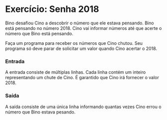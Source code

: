 # Exercício: Senha 2018

Bino desafiou Cino a descobrir o número que ele estava pensando. Bino está pensando no número 2018. Cino vai informar números até que acerte o número que Bino está pensando.

Faça um programa para receber os números que Cino chutou. Seu programa só deve parar de solicitar um valor quando Cino acertar o 2018.

### Entrada
A entrada consiste de múltiplas linhas. Cada linha contém um inteiro representando um chute de Cino. É garantido que Cino irá fornecer o valor 2018.

### Saída
A saída consiste de uma única linha informando quantas vezes Cino errou o número que Bino estava pesando.
